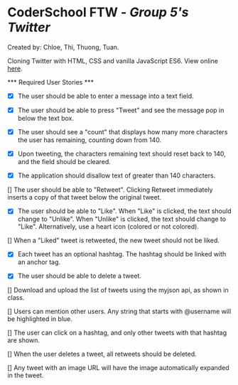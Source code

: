 # CoderSchool FTW - *Group 5's Twitter*

Created by: Chloe, Thi, Thuong, Tuan.
  
Cloning Twitter with HTML, CSS and vanilla JavaScript ES6. View online [here](https://chuon-chuon-twitter.netlify.com//).


*** Required User Stories ***

-[x] The user should be able to enter a message into a text field.

-[x] The user should be able to press "Tweet" and see the message pop in below the text box.

-[x] The user should see a "count" that displays how many more characters the user has remaining, counting down from 140.

-[x] Upon tweeting, the characters remaining text should reset back to 140, and the field should be cleared.

-[x] The application should disallow text of greater than 140 characters.

[] The user should be able to "Retweet". Clicking Retweet immediately inserts a copy of that tweet below the original tweet.

-[x] The user should be able to "Like". When "Like" is clicked, the text should change to "Unlike". When "Unlike" is clicked, the text should change to "Like". Alternatively, use a heart icon (colored or not colored).

[] When a "Liked" tweet is retweeted, the new tweet should not be liked.

-[x] Each tweet has an optional hashtag. The hashtag should be linked with an anchor tag.


-[x] The user should be able to delete a tweet.


[] Download and upload the list of tweets using the myjson api, as shown in class.

[] Users can mention other users. Any string that starts with @username will be highlighted in blue.

[] The user can click on a hashtag, and only other tweets with that hashtag are shown.

[] When the user deletes a tweet, all retweets should be deleted.

[] Any tweet with an image URL will have the image automatically expanded in the tweet.

